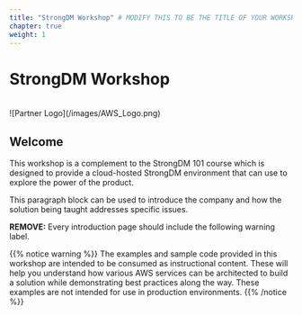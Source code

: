 ```yaml
---
title: "StrongDM Workshop" # MODIFY THIS TO BE THE TITLE OF YOUR WORKSHOP
chapter: true
weight: 1
---
```


# StrongDM Workshop <!-- CHANGE THIS TO BE THE TITLE OF YOUR WORKSHOP -->
<br>
![Partner Logo](/images/AWS_Logo.png)  <!-- ADD YOUR PARTNER LOGO HERE USING THE INSTRUCTIONS BELOW -->
<br>

## Welcome

This workshop is a complement to the StrongDM 101 course which is designed to provide a cloud-hosted StrongDM environment that can use to explore the power of the product.

This paragraph block can be used to introduce the company and how the solution being taught addresses specific issues.

**REMOVE:** Every introduction page should include the following warning label.

{{% notice warning %}}
The examples and sample code provided in this workshop are intended to be consumed as instructional content. These will help you understand how various AWS services can be architected to build a solution while demonstrating best practices along the way. These examples are not intended for use in production environments.
{{% /notice %}}
